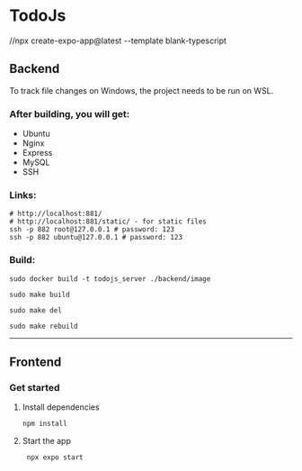 # TodoJs

//npx create-expo-app@latest --template blank-typescript

## Backend

To track file changes on Windows, the project needs to be run on WSL.

### After building, you will get:

- Ubuntu
- Nginx
- Express
- MySQL
- SSH

### Links:

```shell
# http://localhost:881/
# http://localhost:881/static/ - for static files
ssh -p 882 root@127.0.0.1 # password: 123
ssh -p 882 ubuntu@127.0.0.1 # password: 123
```

### Build:

```shell
sudo docker build -t todojs_server ./backend/image
```

```shell
sudo make build
```

```shell
sudo make del
```

```shell
sudo make rebuild
```

---

## Frontend

### Get started

1. Install dependencies

   ```bash
   npm install
   ```

2. Start the app

   ```bash
    npx expo start
   ```

